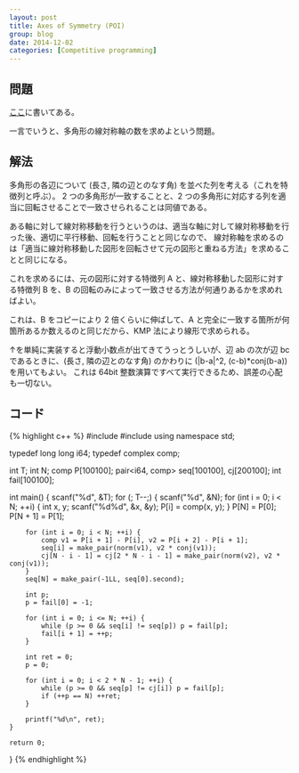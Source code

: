 ```yaml
---
layout: post
title: Axes of Symmetry (POI)
group: blog
date: 2014-12-02
categories: [Competitive programming]
---
```


## 問題
[ここ](http://main.edu.pl/en/archive/oi/14/osi)に書いてある。

一言でいうと、多角形の線対称軸の数を求めよという問題。

## 解法
多角形の各辺について (長さ, 隣の辺とのなす角) を並べた列を考える（これを特徴列と呼ぶ）。
2 つの多角形が一致することと、2 つの多角形に対応する列を適当に回転させることで一致させられることは同値である。

ある軸に対して線対称移動を行うというのは、適当な軸に対して線対称移動を行った後、適切に平行移動、回転を行うことと同じなので、
線対称軸を求めるのは「適当に線対称移動した図形を回転させて元の図形と重ねる方法」を求めることと同じになる。

これを求めるには、元の図形に対する特徴列 A と、線対称移動した図形に対する特徴列 B を、B の回転のみによって一致させる方法が何通りあるかを求めればよい。

これは、B をコピーにより 2 倍くらいに伸ばして、A と完全に一致する箇所が何箇所あるか数えるのと同じだから、KMP 法により線形で求められる。

↑を単純に実装すると浮動小数点が出てきてうっとうしいが、辺 ab の次が辺 bc であるときに、(長さ, 隣の辺とのなす角) のかわりに (|b-a|^2, (c-b)*conj(b-a)) を用いてもよい。
これは 64bit 整数演算ですべて実行できるため、誤差の心配も一切ない。

## コード
{% highlight c++ %}
#include <cstdio>
#include <complex>
using namespace std;

typedef long long i64;
typedef complex<i64> comp;

int T;
int N;
comp P[100100];
pair<i64, comp> seq[100100], cj[200100];
int fail[100100];

int main()
{
	scanf("%d", &T);
	for (; T--;) {
		scanf("%d", &N);
		for (int i = 0; i < N; ++i) {
			int x, y;
			scanf("%d%d", &x, &y);
			P[i] = comp(x, y);
		}
		P[N] = P[0];
		P[N + 1] = P[1];

		for (int i = 0; i < N; ++i) {
			comp v1 = P[i + 1] - P[i], v2 = P[i + 2] - P[i + 1];
			seq[i] = make_pair(norm(v1), v2 * conj(v1));
			cj[N - i - 1] = cj[2 * N - i - 1] = make_pair(norm(v2), v2 * conj(v1));
		}
		seq[N] = make_pair(-1LL, seq[0].second);

		int p;
		p = fail[0] = -1;

		for (int i = 0; i <= N; ++i) {
			while (p >= 0 && seq[i] != seq[p]) p = fail[p];
			fail[i + 1] = ++p;
		}

		int ret = 0;
		p = 0;

		for (int i = 0; i < 2 * N - 1; ++i) {
			while (p >= 0 && seq[p] != cj[i]) p = fail[p];
			if (++p == N) ++ret;
		}

		printf("%d\n", ret);
	}

	return 0;
}
{% endhighlight %}


